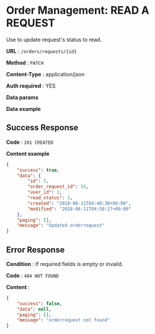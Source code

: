 # Order Management: READ A REQUEST

Use to update request's status to read.

**URL** : `/orders/requests/{id}`

**Method** : `PATCH`

**Content-Type** : application/json

**Auth required** : YES

**Data params**

**Data example**

## Success Response

**Code** : `201 CREATED`

**Content example**

```json
{
    "success": true,
    "data": {
        "id": 5,
        "order_request_id": 55,
        "user_id": 1,
        "read_status": 1,
        "created": "2018-06-11T04:48:38+00:00",
        "modified": "2018-06-11T04:58:17+00:00"
    },
    "paging": [],
    "message": "Updated orderrequest"
}
```

## Error Response

**Condition** : If required fields is empty or invaild.

**Code** : `404 NOT FOUND`

**Content** :

```json
{
    "success": false,
    "data": null,
    "paging": [],
    "message": "orderrequest not found"
}
```